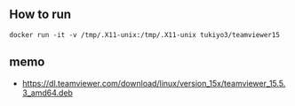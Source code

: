 ## How to run

```
docker run -it -v /tmp/.X11-unix:/tmp/.X11-unix tukiyo3/teamviewer15
```

## memo

* https://dl.teamviewer.com/download/linux/version_15x/teamviewer_15.5.3_amd64.deb
